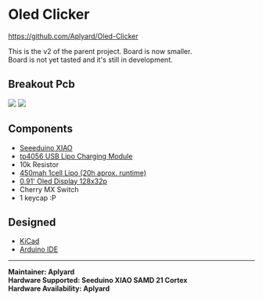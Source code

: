 # Oled Clicker
https://github.com/Aplyard/Oled-Clicker
  
This is the v2 of the parent project. Board is now smaller.   
Board is not yet tasted and it's still in development.   



**Breakout Pcb**  
-  
![](https://i.imgur.com/YdGuvSe.png) ![](https://i.imgur.com/4PXvAjk.png)

**Components**  
-
- [Seeeduino XIAO](https://www.seeedstudio.com/Seeeduino-XIAO-Arduino-Microcontroller-SAMD21-Cortex-M0+-p-4426.html)  
- [tp4056 USB Lipo Charging Module](https://i.imgur.com/EEmYTeY.png)  
- 10k Resistor  
- [450mah 1cell Lipo (20h aprox. runtime)](https://i.imgur.com/DlrVCJd.png)  
- [0.91' Oled Display 128x32p](https://i.imgur.com/tNMHrN5.jpg)  
- Cherry MX Switch  
- 1 keycap :P

**Designed**
-  
    
- [KiCad](https://github.com/KiCad)    
- [Arduino IDE](https://www.arduino.cc/en/main/software)

---   
**Maintainer: Aplyard**  
**Hardware Supported: Seeduino XIAO SAMD 21 Cortex**  
**Hardware Availability: Aplyard**